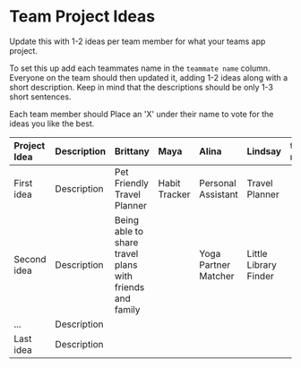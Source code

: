 # Team Project Ideas

Update this with 1-2 ideas per team member for what your teams app project.

To set this up add each teammates name in the `teammate name` column. Everyone
on the team should then updated it, adding 1-2 ideas along with a short 
description. Keep in mind that the descriptions should be only 1-3 short
sentences. 

Each team member should Place an 'X' under their name to vote for the ideas 
you like the best.

| Project Idea | Description | Brittany | Maya | Alina | Lindsay | teammate name | teammate name |
| :--- | :--- | :--- | :--- | :--- | :--- | :--- | :--- |
| First idea | Description | Pet Friendly Travel Planner| Habit Tracker| Personal Assistant | Travel Planner  | | |
| Second idea | Description | Being able to share travel plans with friends and family| | Yoga Partner Matcher | Little Library Finder | | |
| ... | Description | | | | | | |
| Last idea | Description | | | | | | |
